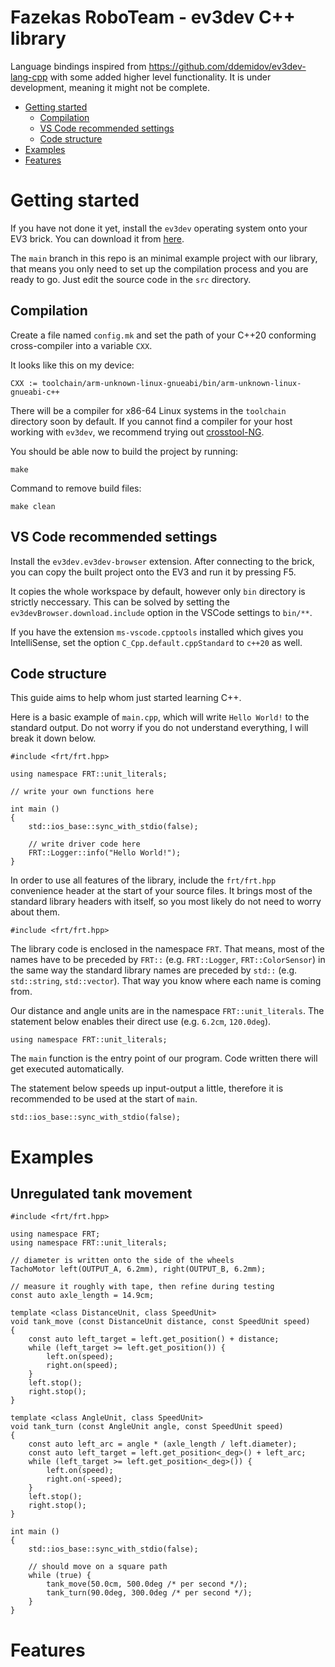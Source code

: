 # Fazekas RoboTeam - ev3dev C++ library

Language bindings inspired from https://github.com/ddemidov/ev3dev-lang-cpp with some added higher level functionality. It is under development, meaning it might not be complete.

- [Getting started](#getting-started)
    - [Compilation](#compilation)
    - [VS Code recommended settings](#vs-code-recommended-settings)
    - [Code structure](#basic-example)
- [Examples](#examples)
- [Features](#features)


# Getting started

If you have not done it yet, install the `ev3dev` operating system onto your EV3 brick. You can download it from [here](https://www.ev3dev.org/).

The `main` branch in this repo is an minimal example project with our library, that means you only need to set up the compilation process and you are ready to go. Just edit the source code in the `src` directory.

## Compilation

Create a file named `config.mk` and set the path of your C++20 conforming cross-compiler into a variable `CXX`.

It looks like this on my device:
```
CXX := toolchain/arm-unknown-linux-gnueabi/bin/arm-unknown-linux-gnueabi-c++
```

There will be a compiler for x86-64 Linux systems in the `toolchain` directory soon by default. If you cannot find a compiler for your host working with `ev3dev`, we recommend trying out [crosstool-NG](https://crosstool-ng.github.io/).

You should be able now to build the project by running:
```
make
```

Command to remove build files:
```
make clean
```

## VS Code recommended settings

Install the `ev3dev.ev3dev-browser` extension.
After connecting to the brick, you can copy the built project onto the EV3 and run it by pressing F5.

It copies the whole workspace by default, however only `bin` directory is strictly neccessary. 
This can be solved by setting the `ev3devBrowser.download.include` option in the VSCode settings to `bin/**`.

If you have the extension `ms-vscode.cpptools` installed which gives you IntelliSense, set the option `C_Cpp.default.cppStandard` to `c++20` as well.

## Code structure

This guide aims to help whom just started learning C++.

Here is a basic example of `main.cpp`, which will write `Hello World!` to the standard output. Do not worry if you do not understand everything, I will break it down below.

```
#include <frt/frt.hpp>

using namespace FRT::unit_literals;

// write your own functions here

int main () 
{
    std::ios_base::sync_with_stdio(false);

    // write driver code here
    FRT::Logger::info("Hello World!");
}
```

In order to use all features of the library, include the `frt/frt.hpp` convenience header at the start of your source files. It brings most of the standard library headers with itself, so you most likely do not need to worry about them.

```
#include <frt/frt.hpp>
```

The library code is enclosed in the namespace `FRT`. That means, most of the names have to be preceded by `FRT::` (e.g. `FRT::Logger`, `FRT::ColorSensor`) in the same way the standard library names are preceded by `std::` (e.g. `std::string`, `std::vector`). That way you know where each name is coming from.

Our distance and angle units are in the namespace `FRT::unit_literals`. The statement below enables their direct use (e.g. `6.2cm`, `120.0deg`).

```
using namespace FRT::unit_literals;
```

The `main` function is the entry point of our program. Code written there will get executed automatically. 

The statement below speeds up input-output a little, therefore it is recommended to be used at the start of `main`.

```
std::ios_base::sync_with_stdio(false);
```

# Examples

## Unregulated tank movement

```
#include <frt/frt.hpp>

using namespace FRT;
using namespace FRT::unit_literals;

// diameter is written onto the side of the wheels
TachoMotor left(OUTPUT_A, 6.2mm), right(OUTPUT_B, 6.2mm);

// measure it roughly with tape, then refine during testing
const auto axle_length = 14.9cm; 

template <class DistanceUnit, class SpeedUnit>
void tank_move (const DistanceUnit distance, const SpeedUnit speed)
{
    const auto left_target = left.get_position() + distance;
    while (left_target >= left.get_position()) {
        left.on(speed);
        right.on(speed);
    }
    left.stop();
    right.stop();
}

template <class AngleUnit, class SpeedUnit>
void tank_turn (const AngleUnit angle, const SpeedUnit speed)
{
    const auto left_arc = angle * (axle_length / left.diameter);
    const auto left_target = left.get_position<_deg>() + left_arc;
    while (left_target >= left.get_position<_deg>()) {
        left.on(speed);
        right.on(-speed);
    }
    left.stop();
    right.stop();
}

int main () 
{
    std::ios_base::sync_with_stdio(false);

    // should move on a square path
    while (true) {
        tank_move(50.0cm, 500.0deg /* per second */);
        tank_turn(90.0deg, 300.0deg /* per second */);
    }
}
```

# Features
